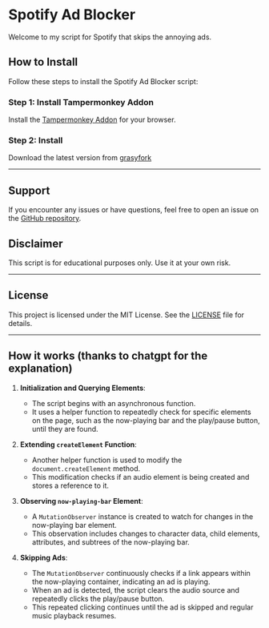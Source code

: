 # Spotify Ad Blocker

Welcome to my script for Spotify that skips the annoying ads.

## How to Install

Follow these steps to install the Spotify Ad Blocker script:

### Step 1: Install Tampermonkey Addon

Install the [Tampermonkey Addon](https://www.tampermonkey.net/) for your browser.

### Step 2: Install

Download the latest version from [grasyfork](https://greasyfork.org/de/scripts/501822-spotify-adblocker)

---

## Support

If you encounter any issues or have questions, feel free to open an issue on the [GitHub repository](https://github.com/snoopti/SpotifyAdBlocker/issues).

## Disclaimer

This script is for educational purposes only. Use it at your own risk.

---

## License

This project is licensed under the MIT License. See the [LICENSE](https://github.com/snoopti/SpotifyAdBlocker/blob/main/LICENSE) file for details.

---

## How it works (thanks to chatgpt for the explanation)

1. **Initialization and Querying Elements**:

   - The script begins with an asynchronous function.
   - It uses a helper function to repeatedly check for specific elements on the page, such as the now-playing bar and the play/pause button, until they are found.

2. **Extending `createElement` Function**:

   - Another helper function is used to modify the `document.createElement` method.
   - This modification checks if an audio element is being created and stores a reference to it.

3. **Observing `now-playing-bar` Element**:

   - A `MutationObserver` instance is created to watch for changes in the now-playing bar element.
   - This observation includes changes to character data, child elements, attributes, and subtrees of the now-playing bar.

4. **Skipping Ads**:
   - The `MutationObserver` continuously checks if a link appears within the now-playing container, indicating an ad is playing.
   - When an ad is detected, the script clears the audio source and repeatedly clicks the play/pause button.
   - This repeated clicking continues until the ad is skipped and regular music playback resumes.
